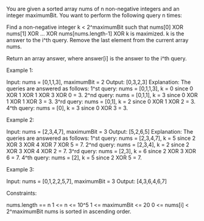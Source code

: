 You are given a sorted array nums of n non-negative integers and an integer
maximumBit. You want to perform the following query n times:


Find a non-negative integer k < 2^maximumBit such that nums[0] XOR nums[1]
XOR ... XOR nums[nums.length-1] XOR k is maximized. k is the answer to the
i^th query.
Remove the last element from the current array nums.


Return an array answer, where answer[i] is the answer to the i^th query.


Example 1:


Input: nums = [0,1,1,3], maximumBit = 2
Output: [0,3,2,3]
Explanation: The queries are answered as follows:
1^st query: nums = [0,1,1,3], k = 0 since 0 XOR 1 XOR 1 XOR 3 XOR 0 = 3.
2^nd query: nums = [0,1,1], k = 3 since 0 XOR 1 XOR 1 XOR 3 = 3.
3^rd query: nums = [0,1], k = 2 since 0 XOR 1 XOR 2 = 3.
4^th query: nums = [0], k = 3 since 0 XOR 3 = 3.


Example 2:


Input: nums = [2,3,4,7], maximumBit = 3
Output: [5,2,6,5]
Explanation: The queries are answered as follows:
1^st query: nums = [2,3,4,7], k = 5 since 2 XOR 3 XOR 4 XOR 7 XOR 5 = 7.
2^nd query: nums = [2,3,4], k = 2 since 2 XOR 3 XOR 4 XOR 2 = 7.
3^rd query: nums = [2,3], k = 6 since 2 XOR 3 XOR 6 = 7.
4^th query: nums = [2], k = 5 since 2 XOR 5 = 7.


Example 3:


Input: nums = [0,1,2,2,5,7], maximumBit = 3
Output: [4,3,6,4,6,7]



Constraints:


nums.length == n
1 <= n <= 10^5
1 <= maximumBit <= 20
0 <= nums[i] < 2^maximumBit
nums​​​ is sorted in ascending order.




